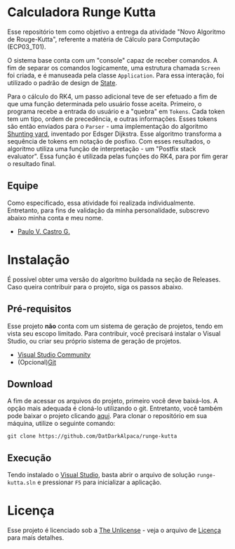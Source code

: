 # Calculadora Runge Kutta
Esse repositório tem como objetivo a entrega da atividade "Novo Algoritmo de Rouge-Kutta", referente a matéria de Cálculo para Computação (ECP03_T01).

O sistema base conta com um "console" capaz de receber comandos. A fim de separar os comandos logicamente, uma estrutura chamada `Screen` foi criada, e é manuseada pela classe `Application`. Para essa interação, foi utilizado o padrão de design de [State](https://refactoring.guru/design-patterns/state).

Para o cálculo do RK4, um passo adicional teve de ser efetuado a fim de que uma função determinada pelo usuário fosse aceita. Primeiro, o programa recebe a entrada do usuário e a "quebra" em `Tokens`. Cada token tem um tipo, ordem de precedência, e outras informações. Esses tokens são então enviados para o `Parser` - uma implementação do algoritmo [Shunting yard](https://en.wikipedia.org/wiki/Shunting_yard_algorithm), inventado por Edsger Dijkstra. Esse algoritmo transforma a sequência de tokens em notação de posfixo. Com esses resultados, o algoritmo utiliza uma função de interpretação - um "Postfix stack evaluator". Essa função é utilizada pelas funções do RK4, para por fim gerar o resultado final.

## Equipe
Como especificado, essa atividade foi realizada individualmente. Entretanto, para fins de validação da minha personalidade, subscrevo abaixo minha conta e meu nome.
 * [Paulo V. Castro G.](https://github.com/DatDarkAlpaca)

# Instalação
É possível obter uma versão do algoritmo buildada na seção de Releases. Caso queira contribuir para o projeto, siga os passos abaixo.

## Pré-requisitos
Esse projeto **não** conta com um sistema de geração de projetos, tendo em vista seu escopo limitado. Para contribuir, você precisará instalar o Visual Studio, ou criar seu próprio sistema de geração de projetos.

 * [Visual Studio Community](https://visualstudio.microsoft.com/pt-br/vs/community/)
 * (Opcional)[Git](https://git-scm.com/downloads)

## Download
A fim de acessar os arquivos do projeto, primeiro você deve baixá-los. A opção mais adequada é cloná-lo utilizando o git. Entretanto, você também pode baixar o projeto clicando [aqui](https://github.com/leomartins98/Sexshop-System/archive/refs/heads/main.zip). Para clonar o repositório em sua máquina, utilize o seguinte comando:

```
git clone https://github.com/DatDarkAlpaca/runge-kutta
```

## Execução
Tendo instalado o [Visual Studio](https://visualstudio.microsoft.com/pt-br/vs/community/), basta abrir o arquivo de solução `runge-kutta.sln` e pressionar `F5` para inicializar a aplicação.

# Licença
Esse projeto é licenciado sob a [The Unlicense](https://github.com/DatDarkAlpaca/runge-kutta/blob/main/LICENSE) - veja o arquivo de [Licença](LICENSE) para mais detalhes.
